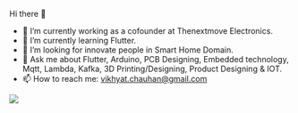 <div class="bg-gray-dark">
  
  Hi there 👋

- 🏢 I’m currently working as a cofounder at Thenextmove Electronics.
- 🌱 I’m currently learning Flutter.
- 🤔 I’m looking for innovate people in Smart Home Domain.
- 💬 Ask me about Flutter, Arduino, PCB Designing, Embedded technology, Mqtt, Lambda, Kafka, 3D Printing/Designing, Product Designing & IOT.
- 📫 How to reach me: vikhyat.chauhan@gmail.com

<img src = "https://github-readme-stats.vercel.app/api?username=Vikhyat-Chauhan&&show_icons=true&title_color=ffffff&icon_color=7cccbf&text_color=daf7dc&bg_color=3d4554">


</div>




